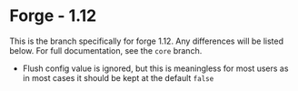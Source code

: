 # Forge - 1.12

This is the branch specifically for forge 1.12.
Any differences will be listed below. For full documentation, see the `core` branch.


- Flush config value is ignored, but this is meaningless for most users as in most cases it should be kept at the default `false`
